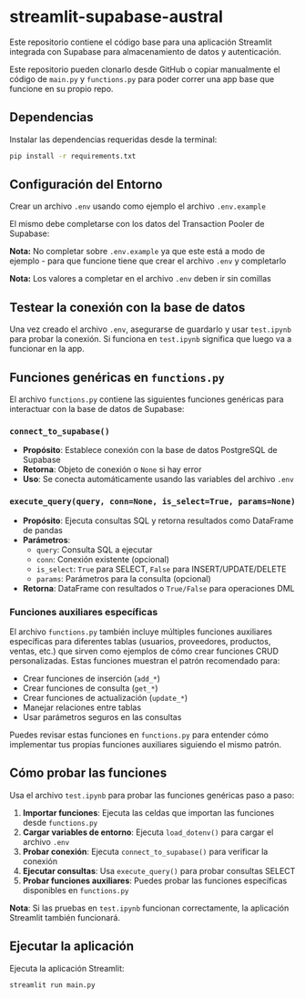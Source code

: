 # streamlit-supabase-austral

Este repositorio contiene el código base para una aplicación Streamlit integrada con Supabase para almacenamiento de datos y autenticación.

Este repositorio pueden clonarlo desde GitHub o copiar manualmente el código de `main.py` y `functions.py` para poder correr una app base que funcione en su propio repo. 

## Dependencias

Instalar las dependencias requeridas desde la terminal:

```bash
pip install -r requirements.txt
```

## Configuración del Entorno

Crear un archivo `.env` usando como ejemplo el archivo `.env.example`

El mismo debe completarse con los datos del Transaction Pooler de Supabase:

**Nota:** No completar sobre `.env.example` ya que este está a modo de ejemplo - para que funcione tiene que crear el archivo `.env` y completarlo

**Nota:** Los valores a completar en el archivo `.env` deben ir sin comillas

## Testear la conexión con la base de datos

Una vez creado el archivo `.env`, asegurarse de guardarlo y usar `test.ipynb` para probar la conexión. Si funciona en `test.ipynb` significa que luego va a funcionar en la app.

## Funciones genéricas en `functions.py`

El archivo `functions.py` contiene las siguientes funciones genéricas para interactuar con la base de datos de Supabase:

### `connect_to_supabase()`
- **Propósito**: Establece conexión con la base de datos PostgreSQL de Supabase
- **Retorna**: Objeto de conexión o `None` si hay error
- **Uso**: Se conecta automáticamente usando las variables del archivo `.env`

### `execute_query(query, conn=None, is_select=True, params=None)`
- **Propósito**: Ejecuta consultas SQL y retorna resultados como DataFrame de pandas
- **Parámetros**:
  - `query`: Consulta SQL a ejecutar
  - `conn`: Conexión existente (opcional)
  - `is_select`: `True` para SELECT, `False` para INSERT/UPDATE/DELETE
  - `params`: Parámetros para la consulta (opcional)
- **Retorna**: DataFrame con resultados o `True/False` para operaciones DML

### Funciones auxiliares específicas

El archivo `functions.py` también incluye múltiples funciones auxiliares específicas para diferentes tablas (usuarios, proveedores, productos, ventas, etc.) que sirven como ejemplos de cómo crear funciones CRUD personalizadas. Estas funciones muestran el patrón recomendado para:

- Crear funciones de inserción (`add_*`)
- Crear funciones de consulta (`get_*`)
- Crear funciones de actualización (`update_*`)
- Manejar relaciones entre tablas
- Usar parámetros seguros en las consultas

Puedes revisar estas funciones en `functions.py` para entender cómo implementar tus propias funciones auxiliares siguiendo el mismo patrón.

## Cómo probar las funciones

Usa el archivo `test.ipynb` para probar las funciones genéricas paso a paso:

1. **Importar funciones**: Ejecuta las celdas que importan las funciones desde `functions.py`
2. **Cargar variables de entorno**: Ejecuta `load_dotenv()` para cargar el archivo `.env`
3. **Probar conexión**: Ejecuta `connect_to_supabase()` para verificar la conexión
4. **Ejecutar consultas**: Usa `execute_query()` para probar consultas SELECT
5. **Probar funciones auxiliares**: Puedes probar las funciones específicas disponibles en `functions.py`

**Nota**: Si las pruebas en `test.ipynb` funcionan correctamente, la aplicación Streamlit también funcionará.

## Ejecutar la aplicación

Ejecuta la aplicación Streamlit:

```bash
streamlit run main.py
```

